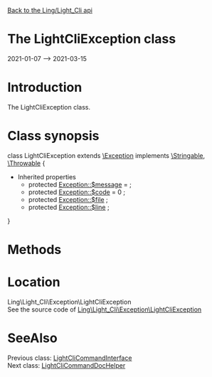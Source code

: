 [Back to the Ling/Light_Cli api](https://github.com/lingtalfi/Light_Cli/blob/master/doc/api/Ling/Light_Cli.md)



The LightCliException class
================
2021-01-07 --> 2021-03-15






Introduction
============

The LightCliException class.



Class synopsis
==============


class <span class="pl-k">LightCliException</span> extends [\Exception](http://php.net/manual/en/class.exception.php) implements [\Stringable](https://wiki.php.net/rfc/stringable), [\Throwable](http://php.net/manual/en/class.throwable.php) {

- Inherited properties
    - protected  [Exception::$message](#property-message) =  ;
    - protected  [Exception::$code](#property-code) = 0 ;
    - protected  [Exception::$file](#property-file) ;
    - protected  [Exception::$line](#property-line) ;

}






Methods
==============






Location
=============
Ling\Light_Cli\Exception\LightCliException<br>
See the source code of [Ling\Light_Cli\Exception\LightCliException](https://github.com/lingtalfi/Light_Cli/blob/master/Exception/LightCliException.php)



SeeAlso
==============
Previous class: [LightCliCommandInterface](https://github.com/lingtalfi/Light_Cli/blob/master/doc/api/Ling/Light_Cli/CliTools/Program/LightCliCommandInterface.md)<br>Next class: [LightCliCommandDocHelper](https://github.com/lingtalfi/Light_Cli/blob/master/doc/api/Ling/Light_Cli/Helper/LightCliCommandDocHelper.md)<br>
